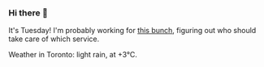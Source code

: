 ### Hi there :wave:

It's Tuesday! I'm probably working for [this bunch](https://github.com/kohofinancial), figuring out who should take care of which service.

Weather in Toronto: light rain, at +3°C.

